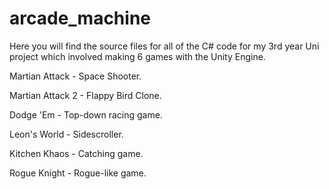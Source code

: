 # arcade_machine
Here you will find the source files for all of the C# code for my 3rd year Uni project which involved making 6 games with the Unity Engine.

Martian Attack - Space Shooter.

Martian Attack 2 - Flappy Bird Clone.

Dodge 'Em - Top-down racing game.

Leon's World - Sidescroller.

Kitchen Khaos - Catching game.

Rogue Knight - Rogue-like game.
